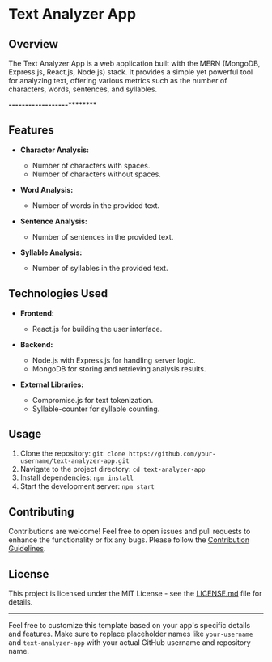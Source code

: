 # Text Analyzer App

## Overview

The Text Analyzer App is a web application built with the MERN (MongoDB, Express.js, React.js, Node.js) stack. It provides a simple yet powerful tool for analyzing text, offering various metrics such as the number of characters, words, sentences, and syllables.

**********************------------------******************************

## Features

- **Character Analysis:**
  - Number of characters with spaces.
  - Number of characters without spaces.

- **Word Analysis:**
  - Number of words in the provided text.

- **Sentence Analysis:**
  - Number of sentences in the provided text.

- **Syllable Analysis:**
  - Number of syllables in the provided text.

## Technologies Used

- **Frontend:**
  - React.js for building the user interface.

- **Backend:**
  - Node.js with Express.js for handling server logic.
  - MongoDB for storing and retrieving analysis results.

- **External Libraries:**
  - Compromise.js for text tokenization.
  - Syllable-counter for syllable counting.

## Usage

1. Clone the repository: `git clone https://github.com/your-username/text-analyzer-app.git`
2. Navigate to the project directory: `cd text-analyzer-app`
3. Install dependencies: `npm install`
4. Start the development server: `npm start`

## Contributing

Contributions are welcome! Feel free to open issues and pull requests to enhance the functionality or fix any bugs. Please follow the [Contribution Guidelines](CONTRIBUTING.md).

## License

This project is licensed under the MIT License - see the [LICENSE.md](LICENSE.md) file for details.

---

Feel free to customize this template based on your app's specific details and features. Make sure to replace placeholder names like `your-username` and `text-analyzer-app` with your actual GitHub username and repository name.
